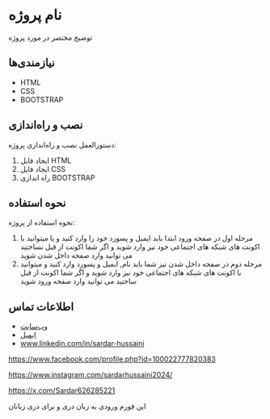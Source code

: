 # نام پروژه

توضیح مختصر در مورد پروژه

## نیازمندی‌ها

- HTML
- CSS
- BOOTSTRAP

## نصب و راه‌اندازی

دستورالعمل نصب و راه‌اندازی پروژه:

1. ایجاد فایل HTML
2. ایجاد فایل CSS
3. راه اندازی BOOTSTRAP

## نحوه استفاده

نحوه استفاده از پروژه:

1. مرحله اول در صفحه ورود ابتدا باید ایمیل و پسورد خود را وارد کنید و یا میتوانید با اکونت های شبکه های اجتماعی خود نیز وارد شوید و اگر شما اکونت از قبل نساختید می توانید وارد صفحه داخل شدن شوید
2. مرحله دوم در صفحه داخل شدن نیز شما باید نام, ایمیل و پسورد وارد کنید و میتوانید با اکونت های شبکه های اجتماعی خود نیز وارد شوید و اگر شما اکونت از قبل ساختید می توانید وارد صفحه ورود شوید


## اطلاعات تماس

- [وب‌سایت](لینک)
- [ایمیل](mailto:sardarhossaini2022@gmail.com)
- www.linkedin.com/in/sardar-hussaini

https://www.facebook.com/profile.php?id=100022777820383

https://www.instagram.com/sardarhussaini2024/

https://x.com/Sardar626285221

این فورم ورودی به زبان دری و برای دری زبانان
